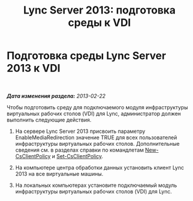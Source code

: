 ﻿---
title: 'Lync Server 2013: подготовка среды к VDI'
TOCTitle: Подготовка среды к VDI
ms:assetid: a3ec2e13-1a73-4b1c-a54a-8db7d4cd50f9
ms:mtpsurl: https://technet.microsoft.com/ru-ru/library/JJ205154(v=OCS.15)
ms:contentKeyID: 49310730
ms.date: 05/19/2016
mtps_version: v=OCS.15
ms.translationtype: HT
---

# Подготовка среды Lync Server 2013 к VDI

 

_**Дата изменения раздела:** 2013-02-22_

Чтобы подготовить среду для подключаемого модуля инфраструктуры виртуальных рабочих столов (VDI) для Lync, администратор должен выполнить следующие действия.

1.  На сервере Lync Server 2013 присвоить параметру EnableMediaRedirection значение TRUE для всех пользователей инфраструктуры виртуальных рабочих столов. Дополнительные сведения см. в разделах справки по командлетам [New-CsClientPolicy](https://docs.microsoft.com/en-us/powershell/module/skype/New-CsClientPolicy) и [Set-CsClientPolicy](https://docs.microsoft.com/en-us/powershell/module/skype/Set-CsClientPolicy).

2.  На компьютере центра обработки данных установить клиент Lync 2013 на все виртуальные машины.

3.  На локальных компьютерах установите подключаемый модуль инфраструктуры виртуальных рабочих столов (VDI) для Lync.

